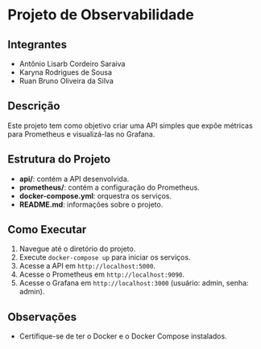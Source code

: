 # Projeto de Observabilidade

## Integrantes
- Antônio Lisarb Cordeiro Saraiva
- Karyna Rodrigues de Sousa
- Ruan Bruno Oliveira da Silva

## Descrição
Este projeto tem como objetivo criar uma API simples que expõe métricas para Prometheus e visualizá-las no Grafana.

## Estrutura do Projeto
- **api/**: contém a API desenvolvida.
- **prometheus/**: contém a configuração do Prometheus.
- **docker-compose.yml**: orquestra os serviços.
- **README.md**: informações sobre o projeto.

## Como Executar
1. Navegue até o diretório do projeto.
2. Execute `docker-compose up` para iniciar os serviços.
3. Acesse a API em `http://localhost:5000`.
4. Acesse o Prometheus em `http://localhost:9090`.
5. Acesse o Grafana em `http://localhost:3000` (usuário: admin, senha: admin).

## Observações
- Certifique-se de ter o Docker e o Docker Compose instalados.
